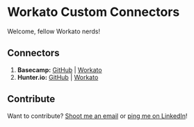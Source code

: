 # Workato Custom Connectors
Welcome, fellow Workato nerds!

## Connectors

1. **Basecamp:** [GitHub](./Connectors/basecamp.rb) | [Workato](https://app.workato.com/custom_adapters/559356?token=a6639405c12f5bb28e521435a6d9e95614acc14c30f6b19e506c191993bea44e)
2. **Hunter.io:** [GitHub](./Connectors/hunter-io.rb) | [Workato](https://app.workato.com/custom_adapters/528368?token=bc49214650b0cb6b3184f0dbea92205bcd4e40a0a0e645826d48c9d6d3070971)


## Contribute

Want to contribute? [Shoot me an email](email:david@grailautomation.com) or [ping me on LinkedIn](https://www.linkedin.com/in/dkreitter)!